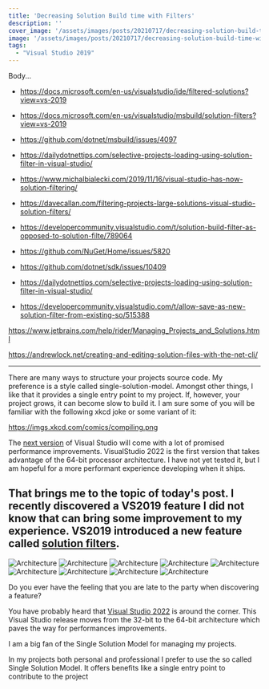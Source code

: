 ```yaml
---
title: 'Decreasing Solution Build time with Filters'
description: ''
cover_image: '/assets/images/posts/20210717/decreasing-solution-build-time-with-filters/cover_image.png'
image: '/assets/images/posts/20210717/decreasing-solution-build-time-with-filters/cover_image.png'
tags:
  - "Visual Studio 2019"
---
```


Body...

- https://docs.microsoft.com/en-us/visualstudio/ide/filtered-solutions?view=vs-2019
- https://docs.microsoft.com/en-us/visualstudio/msbuild/solution-filters?view=vs-2019
- https://github.com/dotnet/msbuild/issues/4097

- https://dailydotnettips.com/selective-projects-loading-using-solution-filter-in-visual-studio/
- https://www.michalbialecki.com/2019/11/16/visual-studio-has-now-solution-filtering/
- https://davecallan.com/filtering-projects-large-solutions-visual-studio-solution-filters/


- https://developercommunity.visualstudio.com/t/solution-build-filter-as-opposed-to-solution-filte/789064
- https://github.com/NuGet/Home/issues/5820
- https://github.com/dotnet/sdk/issues/10409
- https://dailydotnettips.com/selective-projects-loading-using-solution-filter-in-visual-studio/

- https://developercommunity.visualstudio.com/t/allow-save-as-new-solution-filter-from-existing-so/515388

https://www.jetbrains.com/help/rider/Managing_Projects_and_Solutions.html

https://andrewlock.net/creating-and-editing-solution-files-with-the-net-cli/

---
There are many ways to structure your projects source code. My preference is a style called single-solution-model. Amongst other things, I like that it provides a single entry point to my project. If, however, your project grows, it can become slow to build it. I am sure some of you will be familiar with the following xkcd joke or some variant of it:

https://imgs.xkcd.com/comics/compiling.png

The [next version](https://devblogs.microsoft.com/visualstudio/visual-studio-2022-preview-1-now-available) of Visual Studio will come with a lot of promised performance improvements. VisualStudio 2022 is the first version that takes advantage of the 64-bit processor architecture. I have not yet tested it, but I am hopeful for a more performant experience developing when it ships.

That brings me to the topic of today's post. I recently discovered a VS2019 feature I did not know that can bring some improvement to my experience. VS2019 introduced a new feature called [solution filters](https://docs.microsoft.com/en-us/visualstudio/ide/filtered-solutions?view=vs-2019).
---


![Architecture](/assets/images/posts/20210717/decreasing-solution-build-time-with-filters/001_vs2019_sln_all_projects.png)
![Architecture](/assets/images/posts/20210717/decreasing-solution-build-time-with-filters/002_vs2019_sln_unload_projects.png)
![Architecture](/assets/images/posts/20210717/decreasing-solution-build-time-with-filters/003_vs2019_sln_save_filter_001.png)
![Architecture](/assets/images/posts/20210717/decreasing-solution-build-time-with-filters/004_vs2019_sln_reload_project_dependencies.png)
![Architecture](/assets/images/posts/20210717/decreasing-solution-build-time-with-filters/005_vs2019_sln_save_filter_002.png)
![Architecture](/assets/images/posts/20210717/decreasing-solution-build-time-with-filters/006_vs2019_sln_save_filter_003.png)
![Architecture](/assets/images/posts/20210717/decreasing-solution-build-time-with-filters/007_vs2019_slnf_project_overview.png)
![Architecture](/assets/images/posts/20210717/decreasing-solution-build-time-with-filters/008_vs2019_slnf_add_existing_project.png)
![Architecture](/assets/images/posts/20210717/decreasing-solution-build-time-with-filters/009_vs2019_slnf_update_solution_filter.png)










Do you ever have the feeling that you are late to the party when discovering a feature?




You have probably heard that [Visual Studio 2022](https://devblogs.microsoft.com/visualstudio/visual-studio-2022-preview-1-now-available) is around the corner. This Visual Studio release moves from the 32-bit to the 64-bit architecture which paves the way for performances improvements. 

I am a big fan of the Single Solution Model for managing my projects. 

In my projects both personal and professional I prefer to use the so called Single Solution Model. It offers benefits like a single entry point to contribute to the project



